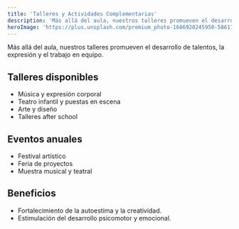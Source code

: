 ```yaml
---
title: 'Talleres y Actividades Complementarias'
description: 'Más allá del aula, nuestros talleres promueven el desarrollo de talentos, la expresión y el trabajo en equipo.'
heroImage: 'https://plus.unsplash.com/premium_photo-1686920245950-58617c8a602e?q=80&w=1470&auto=format&fit=crop&ixlib=rb-4.1.0&ixid=M3wxMjA3fDB8MHxwaG90by1wYWdlfHx8fGVufDB8fHx8fA%3D%3D'
---
```


Más allá del aula, nuestros talleres promueven el desarrollo de talentos, la expresión y el trabajo en equipo.

## Talleres disponibles

- Música y expresión corporal
- Teatro infantil y puestas en escena
- Arte y diseño
- Talleres after school

## Eventos anuales

- Festival artístico
- Feria de proyectos
- Muestra musical y teatral

## Beneficios

- Fortalecimiento de la autoestima y la creatividad.
- Estimulación del desarrollo psicomotor y emocional.

